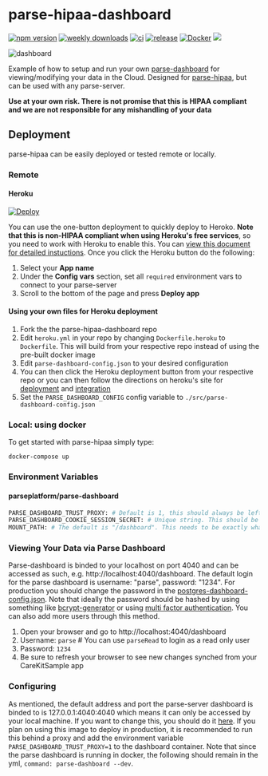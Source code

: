# parse-hipaa-dashboard 

[![npm version](https://badge.fury.io/js/parse-hipaa-dashboard.svg)](https://badge.fury.io/js/parse-hipaa-dashboard)
[![weekly downloads](https://img.shields.io/npm/dw/parse-hipaa-dashboard)](https://www.npmjs.com/package/parse-hipaa-dashboard)
[![ci](https://github.com/netreconlab/parse-hipaa-dashboard/actions/workflows/ci.yml/badge.svg)](https://github.com/netreconlab/parse-hipaa-dashboard/actions/workflows/ci.yml)
[![release](https://github.com/netreconlab/parse-hipaa-dashboard/actions/workflows/release.yml/badge.svg)](https://github.com/netreconlab/parse-hipaa-dashboard/actions/workflows/release.yml)
[![Docker](https://github.com/netreconlab/parse-hipaa-dashboard/actions/workflows/docker-publish.yml/badge.svg)](https://github.com/netreconlab/parse-hipaa-dashboard/actions/workflows/docker-publish.yml)
[![](https://dockeri.co/image/netreconlab/parse-hipaa-dashboard)](https://hub.docker.com/r/netreconlab/parse-hipaa-dashboard)

![dashboard](https://user-images.githubusercontent.com/8621344/102236202-38f32080-3ec1-11eb-88d7-24e38e95f68d.png)

Example of how to setup and run your own [parse-dashboard](https://github.com/parse-community/parse-dashboard) for viewing/modifying your data in the Cloud. Designed for [parse-hipaa](https://github.com/netreconlab/parse-hipaa), but can be used with any parse-server.  

**Use at your own risk. There is not promise that this is HIPAA compliant and we are not responsible for any mishandling of your data**

## Deployment
parse-hipaa can be easily deployed or tested remote or locally.

### Remote

#### Heroku
[![Deploy](https://www.herokucdn.com/deploy/button.svg)](https://heroku.com/deploy)

You can use the one-button deployment to quickly deploy to Heroko. **Note that this is non-HIPAA compliant when using Heroku's free services**, so you need to work with Heroku to enable this. You can [view this document for detailed instuctions](https://docs.google.com/document/d/1fniJavK_3T_SXZs2wwn-wa8nX-LzhhNgSORRK1LaZYI/edit?usp=sharing). Once you click the Heroku button do the following:

1. Select your **App name**
2. Under the **Config vars** section, set all `required` environment vars to connect to your parse-server
3. Scroll to the bottom of the page and press **Deploy app**

#### Using your own files for Heroku deployment
1. Fork the the parse-hipaa-dashboard repo
2. Edit `heroku.yml` in your repo by changing `Dockerfile.heroku` to `Dockerfile`. This will build from your respective repo instead of using the pre-built docker image
3. Edit `parse-dashboard-config.json` to your desired configuration
4. You can then click the Heroku deployment button from your respective repo or you can then follow the directions on heroku's site for [deployment](https://devcenter.heroku.com/articles/git) and [integration](https://devcenter.heroku.com/articles/github-integration)
5. Set the `PARSE_DASHBOARD_CONFIG` config variable to `./src/parse-dashboard-config.json`

### Local: using docker 
To get started with parse-hipaa simply type:

```docker-compose up```

### Environment Variables

#### parseplatform/parse-dashboard
```bash
PARSE_DASHBOARD_TRUST_PROXY: # Default is 1, this should always be left as 1 when using docker
PARSE_DASHBOARD_COOKIE_SESSION_SECRET: # Unique string. This should be constant across all deployments on your system
MOUNT_PATH: # The default is "/dashboard". This needs to be exactly what you plan it to be behind the proxy, i.e. If you want to access cs.uky.edu/dashboard it should be "/dashboard"
```

### Viewing Your Data via Parse Dashboard
Parse-dashboard is binded to your localhost on port 4040 and can be accessed as such, e.g. http://localhost:4040/dashboard. The default login for the parse dashboard is username: "parse", password: "1234". For production you should change the password in the [postgres-dashboard-config.json](https://github.com/netreconlab/parse-hipaa/blob/master/parse-dashboard-config.json#L14). Note that ideally the password should be hashed by using something like [bcrypt-generator](https://bcrypt-generator.com) or using [multi factor authentication](https://github.com/parse-community/parse-dashboard#multi-factor-authentication-one-time-password). You can also add more users through this method.

1. Open your browser and go to http://localhost:4040/dashboard
2. Username: `parse` # You can use `parseRead` to login as a read only user
3. Password: `1234`
4. Be sure to refresh your browser to see new changes synched from your CareKitSample app

### Configuring
As mentioned, the default address and port the parse-server dashboard is binded to is 127.0.0.1:4040:4040 which means it can only be accessed by your local machine. If you want to change this, you should do it [here](https://github.com/netreconlab/parse-hipaa/blob/master/docker-compose.yml#L29). If you plan on using this image to deploy in production, it is recommended to run this behind a proxy and add the environment variable `PARSE_DASHBOARD_TRUST_PROXY=1` to the dashboard container. Note that since the parse dashboard is running in docker, the following should remain in the yml, `command: parse-dashboard --dev`.
